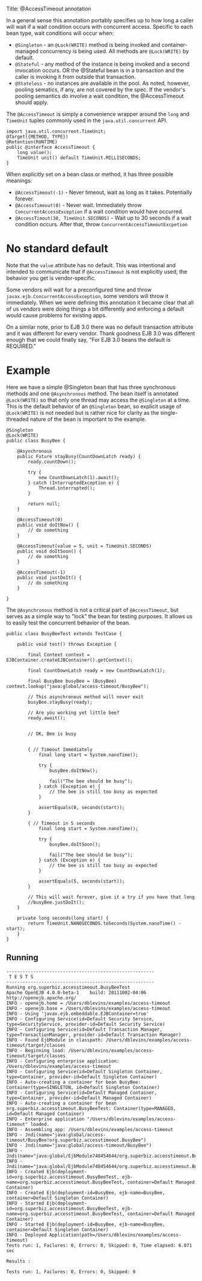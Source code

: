 Title: @AccessTimeout annotation

In a general sense this annotation portably specifies up to how long a caller will wait if a wait condition occurs with concurrent access.  Specific to each bean type, wait conditions will occur when:

 - `@Singleton` - an `@Lock(WRITE)` method is being invoked and container-managed concurrency is being used.  All methods are `@Lock(WRITE)` by default.
 - `@Stateful` - any method of the instance is being invoked and a second invocation occurs.  OR the @Stateful bean is in a transaction and the caller is invoking it from outside that transaction.
 - `@Stateless` - no instances are available in the pool. As noted, however, pooling sematics, if any, are not covered by the spec.  If the vendor's pooling semantics do involve a wait condition, the @AccessTimeout should apply.

The `@AccessTimeout` is simply a convenience wrapper around the `long` and `TimeUnit` tuples commonly used in the `java.util.concurrent` API.

    import java.util.concurrent.TimeUnit;
    @Target({METHOD, TYPE})
    @Retention(RUNTIME)
    public @interface AccessTimeout {
        long value();
        TimeUnit unit() default TimeUnit.MILLISECONDS;
    }

When explicitly set on a bean class or method, it has three possible meanings:

 - `@AccessTimeout(-1)` - Never timeout, wait as long as it takes.  Potentially forever.
 - `@AccessTimeout(0)` - Never wait. Immediately throw `ConcurrentAccessException` if a wait condition would have occurred.
 - `@AccessTimout(30, TimeUnit.SECONDS)` - Wait up to 30 seconds if a wait condition occurs.  After that, throw `ConcurrentAccessTimeoutExcpetion`

# No standard default

Note that the `value` attribute has no default.  This was intentional and intended to communicate that if `@AccessTimeout` is not explicitly used, the behavior you get is vendor-specific.

Some vendors will wait for a preconfigured time and throw `javax.ejb.ConcurrentAccessException`, some vendors will throw it immediately.  When we were defining this annotation it became clear that all of us vendors were doing things a bit differently and enforcing a default would cause problems for existing apps.

On a similar note, prior to EJB 3.0 there was no default transaction attribute and it was different for every vendor.  Thank goodness EJB 3.0 was different enough that we could finally say, "For EJB 3.0 beans the default is REQUIRED."

# Example

Here we have a simple @Singleton bean that has three synchronous methods and one `@Asynchronous` method.  The bean itself is annotated `@Lock(WRITE)` so that only one thread may access the `@Singleton` at a time.  This is the default behavior of an `@Singleton` bean, so explicit usage of `@Lock(WRITE)` is not needed but is rather nice for clarity as the single-threaded nature of the bean is important to the example.

    @Singleton
    @Lock(WRITE)
    public class BusyBee {

        @Asynchronous
        public Future stayBusy(CountDownLatch ready) {
            ready.countDown();

            try {
                new CountDownLatch(1).await();
            } catch (InterruptedException e) {
                Thread.interrupted();
            }

            return null;
        }

        @AccessTimeout(0)
        public void doItNow() {
            // do something
        }

        @AccessTimeout(value = 5, unit = TimeUnit.SECONDS)
        public void doItSoon() {
            // do something
        }

        @AccessTimeout(-1)
        public void justDoIt() {
            // do something
        }

    }

The `@Asynchronous` method is not a critical part of `@AccessTimeout`, but serves as a simple way to "lock" the bean for testing purposes.  It allows us to easily test the concurrent behavior of the bean.

    public class BusyBeeTest extends TestCase {

        public void test() throws Exception {

            final Context context = EJBContainer.createEJBContainer().getContext();

            final CountDownLatch ready = new CountDownLatch(1);

            final BusyBee busyBee = (BusyBee) context.lookup("java:global/access-timeout/BusyBee");

            // This asynchronous method will never exit
            busyBee.stayBusy(ready);

            // Are you working yet little bee?
            ready.await();


            // OK, Bee is busy


            { // Timeout Immediately
                final long start = System.nanoTime();

                try {
                    busyBee.doItNow();

                    fail("The bee should be busy");
                } catch (Exception e) {
                    // the bee is still too busy as expected
                }

                assertEquals(0, seconds(start));
            }

            { // Timeout in 5 seconds
                final long start = System.nanoTime();

                try {
                    busyBee.doItSoon();

                    fail("The bee should be busy");
                } catch (Exception e) {
                    // the bee is still too busy as expected
                }

                assertEquals(5, seconds(start));
            }

            // This will wait forever, give it a try if you have that long
            //busyBee.justDoIt();
        }

        private long seconds(long start) {
            return TimeUnit.NANOSECONDS.toSeconds(System.nanoTime() - start);
        }
    }


## Running


    -------------------------------------------------------
     T E S T S
    -------------------------------------------------------
    Running org.superbiz.accesstimeout.BusyBeeTest
    Apache OpenEJB 4.0.0-beta-1    build: 20111002-04:06
    http://openejb.apache.org/
    INFO - openejb.home = /Users/dblevins/examples/access-timeout
    INFO - openejb.base = /Users/dblevins/examples/access-timeout
    INFO - Using 'javax.ejb.embeddable.EJBContainer=true'
    INFO - Configuring Service(id=Default Security Service, type=SecurityService, provider-id=Default Security Service)
    INFO - Configuring Service(id=Default Transaction Manager, type=TransactionManager, provider-id=Default Transaction Manager)
    INFO - Found EjbModule in classpath: /Users/dblevins/examples/access-timeout/target/classes
    INFO - Beginning load: /Users/dblevins/examples/access-timeout/target/classes
    INFO - Configuring enterprise application: /Users/dblevins/examples/access-timeout
    INFO - Configuring Service(id=Default Singleton Container, type=Container, provider-id=Default Singleton Container)
    INFO - Auto-creating a container for bean BusyBee: Container(type=SINGLETON, id=Default Singleton Container)
    INFO - Configuring Service(id=Default Managed Container, type=Container, provider-id=Default Managed Container)
    INFO - Auto-creating a container for bean org.superbiz.accesstimeout.BusyBeeTest: Container(type=MANAGED, id=Default Managed Container)
    INFO - Enterprise application "/Users/dblevins/examples/access-timeout" loaded.
    INFO - Assembling app: /Users/dblevins/examples/access-timeout
    INFO - Jndi(name="java:global/access-timeout/BusyBee!org.superbiz.accesstimeout.BusyBee")
    INFO - Jndi(name="java:global/access-timeout/BusyBee")
    INFO - Jndi(name="java:global/EjbModule748454644/org.superbiz.accesstimeout.BusyBeeTest!org.superbiz.accesstimeout.BusyBeeTest")
    INFO - Jndi(name="java:global/EjbModule748454644/org.superbiz.accesstimeout.BusyBeeTest")
    INFO - Created Ejb(deployment-id=org.superbiz.accesstimeout.BusyBeeTest, ejb-name=org.superbiz.accesstimeout.BusyBeeTest, container=Default Managed Container)
    INFO - Created Ejb(deployment-id=BusyBee, ejb-name=BusyBee, container=Default Singleton Container)
    INFO - Started Ejb(deployment-id=org.superbiz.accesstimeout.BusyBeeTest, ejb-name=org.superbiz.accesstimeout.BusyBeeTest, container=Default Managed Container)
    INFO - Started Ejb(deployment-id=BusyBee, ejb-name=BusyBee, container=Default Singleton Container)
    INFO - Deployed Application(path=/Users/dblevins/examples/access-timeout)
    Tests run: 1, Failures: 0, Errors: 0, Skipped: 0, Time elapsed: 6.071 sec

    Results :

    Tests run: 1, Failures: 0, Errors: 0, Skipped: 0

